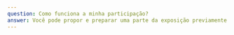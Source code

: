 ```yaml
---
question: Como funciona a minha participação?
answer: Você pode propor e preparar uma parte da exposição previamente ou pode propor oficinas para montar artefatos de papel com a comunidade no dia. Por exemplo, você pode preparar previamente uma exposição de esqueletos de dinossauros de papel para apenas apresentar no dia, ou pode propor uma oficina em que crianças desenham, recortam e montam esqueletos de dinossauros com você no dia. É possível também combinar as duas modalidades.
---
```

